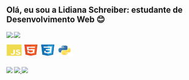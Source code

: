 ## Olá, eu sou a Lidiana Schreiber: estudante de Desenvolvimento Web 😊

<div align="rigth">
  <a href="https://github.com/LidianaSchreiber">
  <img align="center" height="48%" src="https://github-readme-stats.vercel.app/api?username=LidianaSchreiber&show_icons=true&theme=bear&include_all_commits=true&count_private=true"/>
  <img align="center" height="48%" src="https://github-readme-stats.vercel.app/api/top-langs/?username=LidianaSchreiber&layout=compact&langs_count=7&theme=bear"/>
  </a>
</div>
 
  
<div align="rigth" style="display: inline_block"><br>
  <img align="center" alt="JavaIcon" height="30" width="40" src="https://raw.githubusercontent.com/devicons/devicon/master/icons/javascript/javascript-plain.svg">
  <img align="center" alt="HTMLIcon" height="30" width="40" src="https://raw.githubusercontent.com/devicons/devicon/master/icons/html5/html5-original.svg">
  <img align="center" alt="CSSIcon" height="30" width="40" src="https://raw.githubusercontent.com/devicons/devicon/master/icons/css3/css3-original.svg">
  <img align="center" alt="PythonIcon" height="30" width="40" src="https://raw.githubusercontent.com/devicons/devicon/master/icons/python/python-original.svg">
</div>

##
  
<div> 
  <a href="https://instagram.com/lidianaschreiber" target="_blank"><img src="https://img.shields.io/badge/-Instagram-%23E4405F?style=for-the-badge&logo=instagram&logoColor=white" target="_blank"></a> 
  <a href = "mailto:lidiana.schreiber@gmail.com"><img src="https://img.shields.io/badge/-Gmail-%23333?style=for-the-badge&logo=gmail&logoColor=white" target="_blank">     </a>
  <a href="https://www.linkedin.com/in/lidiana-schreiber-0b0653a9" target="_blank"><img src="https://img.shields.io/badge/-LinkedIn-%230077B5?style=for-the-badge&logo=linkedin&logoColor=white" target="_blank"></a> 
</div>
  
